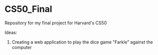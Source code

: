 # CS50_Final
Repository for my final project for Harvard's CS50

Ideas:
1. Creating a web application to play the dice game "Farkle" against the computer